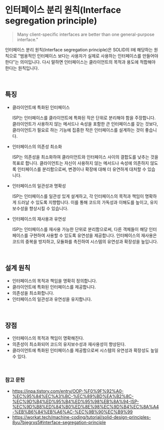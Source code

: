 # 인터페이스 분리 원칙(Interface segregation principle)

> Many client-specific interfaces are better than one general-purpose interface."

인터페이스 분리 원칙(Interface segregation principle)은 SOLID의 I에 해당하는 원칙으로 "범용적인 인터페이스 보다는 사용자가 실제로 사용하는 인터페이스를 만들어야 한다"는 의미입니다. 다시 말하면 인터페이스는 클라이언트의 목적과 용도에 적합해야 한다는 원칙입니다. 

</br>

## 특징

- 클라이언트에 특화된 인터페이스
    
    ISP는 인터페이스를 클라이언트에 특화된 작은 단위로 분리해야 함을 주장합니다. 클라이언트가 사용하지 않는 메서드나 속성을 포함한 큰 인터페이스를 갖는 것보다, 클라이언트가 필요로 하는 기능에 집중한 작은 인터페이스를 설계하는 것이 좋습니다.

- 인터페이스의 의존성 최소화
    
    ISP는 의존성을 최소화하여 클라이언트와 인터페이스 사이의 결합도를 낮추는 것을 목표로 합니다. 클라이언트는 자신이 사용하지 않는 메서드나 속성에 의존하지 않도록 인터페이스를 분리함으로써, 변경이나 확장에 대해 더 유연하게 대처할 수 있습니다.

- 인터페이스의 일관성과 명확성
    
    ISP는 인터페이스를 일관성 있게 설계하고, 각 인터페이스의 목적과 책임이 명확하게 드러날 수 있도록 지향합니다. 이를 통해 코드의 가독성과 이해도를 높이고, 유지보수성을 향상시킬 수 있습니다.

- 인터페이스의 재사용과 유연성
    
    ISP는 인터페이스를 재사용 가능한 단위로 분리함으로써, 다른 객체들이 해당 인터페이스를 구현하여 사용할 수 있도록 유연성을 제공합니다. 인터페이스의 재사용은 코드의 중복을 방지하고, 모듈화를 촉진하여 시스템의 유연성과 확장성을 높입니다.



</br>

## 설계 원칙
- 인터페이스의 목적과 책임을 명확히 정의합니다.
- 클라이언트에 특화된 인터페이스를 제공합니다.
- 의존성을 최소화합니다.
- 인터페이스의 일관성과 유연성을 유지합니다.

</br>

## 장점
- 인터페이스의 목적과 책임이 명확해진다.
- 의존성이 최소화되어 코드의 유지보수성과 재사용성이 향상된다.
- 클라이언트에 특화된 인터페이스를 제공함으로써 시스템의 유연성과 확장성도 높일 수 있다.

</br>

### 참고 문헌
- https://inpa.tistory.com/entry/OOP-%F0%9F%92%A0-%EC%95%84%EC%A3%BC-%EC%89%BD%EA%B2%8C-%EC%9D%B4%ED%95%B4%ED%95%98%EB%8A%94-ISP-%EC%9D%B8%ED%84%B0%ED%8E%98%EC%9D%B4%EC%8A%A4-%EB%B6%84%EB%A6%AC-%EC%9B%90%EC%B9%99
- https://workat.tech/machine-coding/tutorial/solid-design-principles-8yu7bjegrxs5#interface-segregation-principle